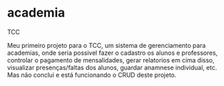 # academia
TCC

Meu primeiro projeto para o TCC, um sistema de gerenciamento para academias, onde seria possivel fazer o cadastro os alunos e professores,
controlar o pagamento de mensalidades, gerar relatorios em cima disso, visualizar presenças/faltas dos alunos, guardar anamnese individual, etc.
Mas não conclui e está funcionando o CRUD deste projeto.
